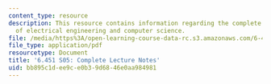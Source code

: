 ```yaml
---
content_type: resource
description: This resource contains information regarding the complete lecture notes
  of electrical engineering and computer science.
file: /media/https%3A/open-learning-course-data-rc.s3.amazonaws.com/6-451-principles-of-digital-communication-ii-spring-2005/bb895c1dee9ce0b39d6846e0aa984981_MIT6_451S05_FullLecNotes.pdf
file_type: application/pdf
resourcetype: Document
title: '6.451 S05: Complete Lecture Notes'
uid: bb895c1d-ee9c-e0b3-9d68-46e0aa984981
---
```

